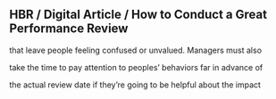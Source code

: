 ## HBR / Digital Article / How to Conduct a Great Performance Review

that leave people feeling confused or unvalued. Managers must also

take the time to pay attention to peoples’ behaviors far in advance of

the actual review date if they’re going to be helpful about the impact